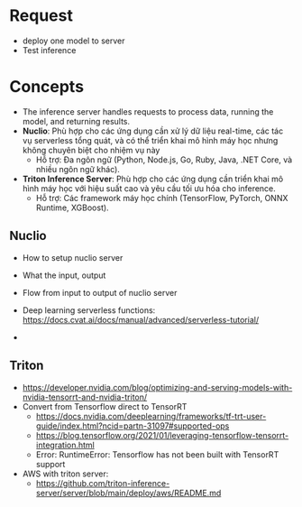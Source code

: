 # Request
+ deploy one model to server
+ Test inference

# Concepts
+ The inference server handles requests to process data, running the model, and returning results. 
+ **Nuclio**: Phù hợp cho các ứng dụng cần xử lý dữ liệu real-time, các tác vụ serverless tổng quát, và có thể triển khai mô hình máy học nhưng không chuyên biệt cho nhiệm vụ này
  + Hỗ trợ: Đa ngôn ngữ (Python, Node.js, Go, Ruby, Java, .NET Core, và nhiều ngôn ngữ khác).
+ **Triton Inference Server**: Phù hợp cho các ứng dụng cần triển khai mô hình máy học với hiệu suất cao và yêu cầu tối ưu hóa cho inference.
  + Hỗ trợ: Các framework máy học chính (TensorFlow, PyTorch, ONNX Runtime, XGBoost).

## Nuclio
+ How to setup nuclio server
+ What the input, output
+ Flow from input to output of nuclio server


+ Deep learning serverless functions: https://docs.cvat.ai/docs/manual/advanced/serverless-tutorial/
+ 

## Triton
+ https://developer.nvidia.com/blog/optimizing-and-serving-models-with-nvidia-tensorrt-and-nvidia-triton/
+ Convert from Tensorflow direct to TensorRT
  + https://docs.nvidia.com/deeplearning/frameworks/tf-trt-user-guide/index.html?ncid=partn-31097#supported-ops
  + https://blog.tensorflow.org/2021/01/leveraging-tensorflow-tensorrt-integration.html
  + Error: RuntimeError: Tensorflow has not been built with TensorRT support
+ AWS with triton server:
  + https://github.com/triton-inference-server/server/blob/main/deploy/aws/README.md